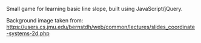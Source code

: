 Small game for learning basic line slope, built using JavaScript/jQuery.

Background image taken from: https://users.cs.jmu.edu/bernstdh/web/common/lectures/slides_coordinate-systems-2d.php